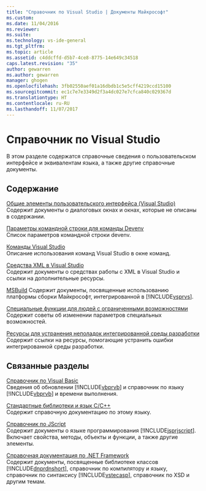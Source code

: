 ```yaml
---
title: "Справочник по Visual Studio | Документы Майкрософт"
ms.custom: 
ms.date: 11/04/2016
ms.reviewer: 
ms.suite: 
ms.technology: vs-ide-general
ms.tgt_pltfrm: 
ms.topic: article
ms.assetid: c4ddcffd-d5b7-4ce8-8775-14e649c34518
caps.latest.revision: "35"
author: gewarren
ms.author: gewarren
manager: ghogen
ms.openlocfilehash: 3fb02550aef01a16dbdb1c5e5cff4219ccd15100
ms.sourcegitcommit: ec1c7e7e3349d2f3a4dc027e7cfca840c029367d
ms.translationtype: HT
ms.contentlocale: ru-RU
ms.lasthandoff: 11/07/2017
---
```

# <a name="visual-studio-reference"></a>Справочник по Visual Studio
В этом разделе содержатся справочные сведения о пользовательском интерфейсе и эквивалентам языка, а также другие справочные документы.  
  
## <a name="in-this-section"></a>Содержание  
 [Общие элементы пользовательского интерфейса (Visual Studio)](../../ide/reference/general-user-interface-elements-visual-studio.md)  
 Содержит документы о диалоговых окнах и окнах, которые не описаны в содержании.  
  
 [Параметры командной строки для команды Devenv](../../ide/reference/devenv-command-line-switches.md)  
 Список параметров командной строки devenv.  
  
 [Команды Visual Studio](../../ide/reference/visual-studio-commands.md)  
 Описание использования команд Visual Studio в окне команд.  
  
 [Средства XML в Visual Studio](../../xml-tools/xml-tools-in-visual-studio.md)  
 Содержит документы о средствах работы с XML в Visual Studio и ссылки на дополнительные ресурсы.  
  
 [MSBuild](../../msbuild/msbuild.md) Содержит документы, посвященные использованию платформы сборки Майкрософт, интегрированной в [!INCLUDE[vsprvs](../../code-quality/includes/vsprvs_md.md)].  
  
 [Специальные функции для людей с ограниченными возможностями](../../ide/reference/accessibility-for-people-with-disabilities.md)  
 Содержит советы об изменении параметров специальных возможностей.  
  
 [Ресурсы для устранения неполадок интегрированной среды разработки](../../ide/reference/resources-for-troubleshooting-integrated-development-environment-errors.md)  
 Содержит ссылки на ресурсы, помогающие устранить ошибки интегрированной среды разработки.  
  
## <a name="related-sections"></a>Связанные разделы  
 [Справочник по Visual Basic](/dotnet/visual-basic/reference/index)  
 Сведения об обновлении [!INCLUDE[vbprvb](../../code-quality/includes/vbprvb_md.md)] и справочник по языку [!INCLUDE[vbprvb](../../code-quality/includes/vbprvb_md.md)] и времени выполнения.  
  
 [Стандартные библиотеки и язык C/C++](/cpp/cpp/c-cpp-language-and-standard-libraries)  
 Содержит справочную документацию по этому языку.  
  
 [Справочник по JScript](http://msdn.microsoft.com/en-us/2e47f004-963c-4661-b887-a14e4660aadd)  
 Содержит документы о языке программирования [!INCLUDE[jsprjscript](../../debugger/debug-interface-access/includes/jsprjscript_md.md)]. Включает свойства, методы, объекты и функции, а также другие элементы.  
  
 [Справочная документация по .NET Framework](/dotnet/visual-basic/reference/net-framework-reference-information)  
 Содержит документы, посвященные библиотеке классов [!INCLUDE[dnprdnshort](../../code-quality/includes/dnprdnshort_md.md)], справочник по компилятору и языку, справочник по синтаксису [!INCLUDE[vstecasp](../../code-quality/includes/vstecasp_md.md)], справочник по XSD и другим темам.